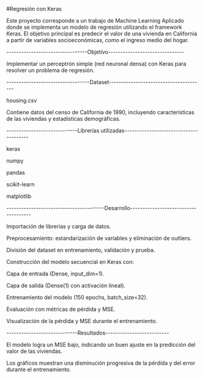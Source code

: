 #Regresión con Keras

Este proyecto corresponde a un trabajo de Machine Learning Aplicado donde se implementa un modelo de regresión utilizando el framework Keras. El objetivo principal es predecir el valor de una vivienda en California a partir de variables socioeconómicas, como el ingreso medio del hogar.

---------------------------------Objetivo-------------------------------

Implementar un perceptrón simple (red neuronal densa) con Keras para resolver un problema de regresión.

----------------------------------Dataset---------------------------------------

housing.csv

Contiene datos del censo de California de 1990, incluyendo características de las viviendas y estadísticas demográficas.

-----------------------------Librerías utilizadas---------------------------------------

keras

numpy

pandas

scikit-learn

matplotlib

----------------------------------------Desarrollo-------------------------------------

Importación de librerías y carga de datos.

Preprocesamiento: estandarización de variables y eliminación de outliers.

División del dataset en entrenamiento, validación y prueba.

Construcción del modelo secuencial en Keras con:

Capa de entrada (Dense, input_dim=1).

Capa de salida (Dense(1) con activación lineal).

Entrenamiento del modelo (150 epochs, batch_size=32).

Evaluación con métricas de pérdida y MSE.

Visualización de la pérdida y MSE durante el entrenamiento.

-----------------------------Resultados--------------------------

El modelo logra un MSE bajo, indicando un buen ajuste en la predicción del valor de las viviendas.

Los gráficos muestran una disminución progresiva de la pérdida y del error durante el entrenamiento.


